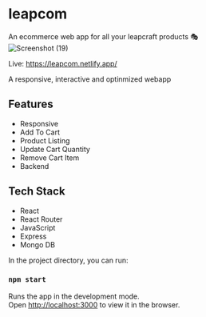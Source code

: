 # leapcom
An ecommerce web app for all your leapcraft products 🎭
![Screenshot (19)](https://github.com/adhairyaa/leapcom/assets/99728258/cbd42a70-ed09-4366-b3b1-1729278f1b64)


Live: https://leapcom.netlify.app/

A responsive, interactive and optinmized webapp


## Features
* Responsive
* Add To Cart
* Product Listing
* Update Cart Quantity
* Remove Cart Item
* Backend


## Tech Stack
* React
* React Router
* JavaScript
* Express
* Mongo DB

In the project directory, you can run:

### `npm start`

Runs the app in the development mode.\
Open [http://localhost:3000](http://localhost:3000) to view it in the browser.

